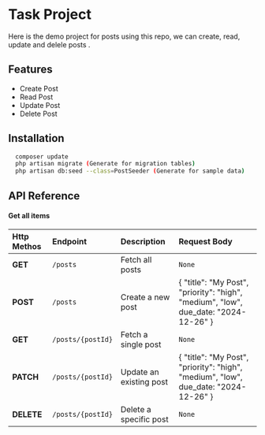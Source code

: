 # Task Project

Here is the demo project for posts using this repo, we can create, read, update and delele posts .

## Features

- Create Post
- Read Post
- Update Post
- Delete Post

## Installation



```bash
  composer update
  php artisan migrate (Generate for migration tables)
  php artisan db:seed --class=PostSeeder (Generate for sample data)
```

## API Reference

#### Get all items



| Http Methos | Endpoint | Description | Request Body|
| :-------- | :------- | :------------------------- | :------------------------- |
| **GET** | `/posts` | Fetch all posts | `None` |
| **POST** | `/posts` | Create a new post | { "title": "My Post", "priority": "high", "medium", "low", due_date: "2024-12-26" } |
| **GET** | `/posts/{postId}` | Fetch a single post | `None` |
| **PATCH** | `/posts/{postId}` | Update an existing post | { "title": "My Post", "priority": "high", "medium", "low", due_date: "2024-12-26" } |
| **DELETE** | `/posts/{postId}` | Delete a specific post | `None` |
